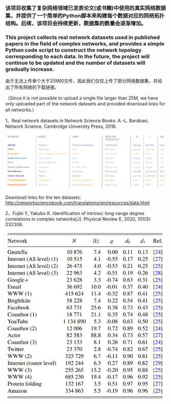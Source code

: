 ### 该项目收集了复杂网络领域已发表论文(或书籍)中使用的真实网络数据集，并提供了一个简单的Python脚本来构建每个数据对应的网络拓扑结构。后续，该项目会持续更新，数据集的数量会逐渐增加。


### This project collects real network datasets used in published papers in the field of complex networks, and provides a simple Python code script to construct the network topology corresponding to each data. In the future, the project will continue to be updated and the number of datasets will gradually increase.



由于无法上传单个大于25M的文件，因此我们仅仅上传了部分网络数据集，并给出了所有网络的下载链接。

（Since it is not possible to upload a single file larger than 25M, we have only uploaded part of the network datasets and provided download links for all networks.）



1、Real network datasets in Network Science Books: A.-L. Barabasi, Network Science. Cambridge University Press, 2016. 

![](1.png)

Download links for the ten datasets: http://networksciencebook.com/translations/en/resources/data.html

2、Fujiki Y, Yakubo K. Identification of intrinsic long-range degree correlations in complex networks[J]. Physical Review E, 2020, 101(3): 032308.

![](PRE2020.png)
